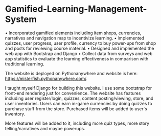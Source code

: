 # Gamified-Learning-Management-System
• Incorporated gamified elements including item shops, currencies, narratives and navigation map to incentivize learning.
• Implemented quizzes, user progress, user profile, currency to buy power-ups from shop and posts for reviewing course material. 
• Designed and implemented the web app with Bootstrap and Django
• Collect data from surveys and web app statistics to evaluate the learning effectiveness in comparison with traditional learning.


The website is deployed on Pythonanywhere and website is here: https://misterfish.pythonanywhere.com/.

I taught myself Django for building this website. I use some bootstrap for front-end rendering just for convenience. The website has features including user register/login, quizzes, content posting/viewing, store, and user inventories. Users can earn in-game currencies by doing quizzes to purchase stuff from the store. Purchased items will be added to user's inventory. 

More features will be added to it, including more quiz types, more story telling/narratives and maybe powerups.
